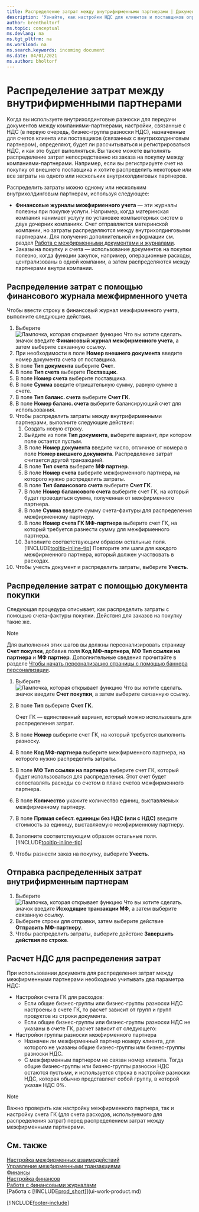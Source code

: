 ```yaml
---
title: Распределение затрат между внутрифирменными партнерами | Документация Microsoft
description: 'Узнайте, как настройки НДС для клиентов и поставщиков определяют, рассчитывается ли НДС и как он рассчитывается.'
author: brentholtorf
ms.topic: conceptual
ms.devlang: na
ms.tgt_pltfrm: na
ms.workload: na
ms.search.keywords: incoming document
ms.date: 04/01/2021
ms.author: bholtorf
---
```

# Распределение затрат между внутрифирменными партнерами
Когда вы используете внутрихолдинговые разноски для передачи документов между компаниями-партнерами, настройки, связанные с НДС (в первую очередь, бизнес-группа разноски НДС), назначенные для счетов клиента или поставщиков (связанных с внутрихолдинговым партнером), определяют, будет ли рассчитываться и регистрироваться НДС, и как это будет выполняться. Вы также можете выполнять распределение затрат непосредственно из заказа на покупку между компаниями-партнерами. Например, если вы регистрируете счет на покупку от внешнего поставщика и хотите распределить некоторые или все затраты на одного или нескольких внутрихолдинговых партнеров.

Распределить затраты можно одному или нескольким внутрихолдинговым партнерам, используя следующее:

* **Финансовые журналы межфирменного учета** — эти журналы полезны при покупке услуги. Например, когда материнская компания нанимает услугу по установке компьютерных систем в двух дочерних компаниях. Счет отправляется материнской компании, но затраты распределяются между внутрихолдинговыми партнерами. Для получения дополнительной информации см. раздел [Работа с межфирменными документами и журналами](intercompany-how-work-documents-journals.md).
* Заказы на покупку и счета — использование документов на покупки полезно, когда функции закупок, например, операционные расходы, централизованы в одной компании, а затем распределяются между партнерами внутри компании.

## Распределение затрат с помощью финансового журнала межфирменного учета
Чтобы ввести строку в финансовый журнал межфирменного учета, выполните следующие действия. 

1. Выберите ![Лампочка, которая открывает функцию Что вы хотите сделать.](media/ui-search/search_small.png "Что вы хотите сделать") значок введите **Финансовый журнал межфирменного учета**, а затем выберите связанную ссылку.
2. При необходимости в поле **Номер внешнего документа** введите номер документа счета от поставщика.
3. В поле **Тип документа** выберите **Счет**.
4. В поле **Тип счета** выберите **Поставщик**.
5. В поле **Номер счета** выберите поставщика.
6. В поле **Сумма** введите отрицательную сумму, равную сумме в счете.
7. В поле **Тип баланс. счета** выберите **Счет ГК**.
8. В поле **Номер баланс. счета** выберите балансирующий счет для использования.
9. Чтобы распределить затраты между внутрифирменными партнерами, выполните следующие действия:
   1. Создать новую строку.
   2. Выйдите из поля **Тип документа**, выберите вариант, при котором поле остается пустым.
   3. В поле **Номер документа** введите число, отличное от номера в поле **Номер внешнего документа**. Распределение затрат считается другой транзакцией.
   4. В поле **Тип счета** выберите **МФ партнер**.
   5. В поле **Номер счета** выберите межфирменного партнера, на которого нужно распределить затраты.
   6. В поле **Тип балансового счета** выберите **Счет ГК**.
   7. В поле **Номер балансового счета** выберите счет ГК, на который будет проводиться сумма, полученная от межфирменного партнера.
   1. В поле **Сумма** введите сумму счета-фактуры для распределения межфирменному партнеру.
   1. В поле **Номер счета ГК МФ-партнера** выберите счет ГК, на который требуется разнести сумму для межфирменного партнера. 
   1. Заполните соответствующим образом остальные поля. [!INCLUDE[tooltip-inline-tip](includes/tooltip-inline-tip_md.md)] Повторите эти шаги для каждого межфирменного партнера, который должен участвовать в расходах.
1. Чтобы учесть документ и распределить затраты, выберите **Учесть**.  

## Распределение затрат с помощью документа покупки
Следующая процедура описывает, как распределить затраты с помощью счета-фактуры покупки. Действия для заказов на покупку такие же.

> [!NOTE]
> Для выполнения этих шагов вы должны персонализировать страницу **Счет покупки**, добавив поля **Код МФ-партнера**, **МФ Тип ссылки на партнера** и **МФ партнер**. Дополнительные сведения прочитайте в разделе [Чтобы начать персонализацию страницы с помощью баннера персонализации](ui-personalization-user.md#to-start-personalizing-a-page-through-the-personalizing-banner).

1. Выберите ![Лампочка, которая открывает функцию Что вы хотите сделать.](media/ui-search/search_small.png "Что вы хотите сделать") значок введите **Счет покупки**, а затем выберите связанную ссылку.
2. В поле **Тип** выберите **Счет ГК**.
   
   Счет ГК — единственный вариант, который можно использовать для распределения затрат.  
1. В поле **Номер** выберите счет ГК, на который требуется выполнить разноску.
1. В поле **Код МФ-партнера** выберите межфирменного партнера, на которого нужно распределить затраты.
1. В поле **МФ Тип ссылки на партнера** выберите счет ГК, который будет использоваться для распределения. Этот счет будет сопоставлять расходы со счетом в плане счетов межфирменного партнера.
1. В поле **Количество** укажите количество единиц, выставляемых межфирменному партнеру.
1. В поле **Прямая себест. единицы без НДС (или с НДС)** введите стоимость за единицу, выставляемую межфирменному партнеру.
1. Заполните соответствующим образом остальные поля. [!INCLUDE[tooltip-inline-tip](includes/tooltip-inline-tip_md.md)] 
1. Чтобы разнести заказ на покупку, выберите **Учесть**.

## Отправка распределенных затрат внутрифирменным партнерам
1. Выберите ![Лампочка, которая открывает функцию Что вы хотите сделать.](media/ui-search/search_small.png "Что вы хотите сделать") значок введите **Исходящие транзакции МФ**, а затем выберите связанную ссылку.
2. Выберите строки для отправки, затем выберите действие **Отправить МФ-партнеру**. 
3. Чтобы распределить затраты, выберите действие **Завершить действия по строке**.

## Расчет НДС для распределения затрат
При использовании документа для распределения затрат между межфирменными партнерами необходимо учитывать два параметра НДС: 
* Настройки счета ГК для расходов:
   * Если общие бизнес-группы или бизнес-группы разноски НДС настроены в счете ГК, то расчет зависит от групп и групп продуктов из строки документа.
   * Если общие бизнес-группы или бизнес-группы разноски НДС не указаны в счете ГК, расчет зависит от следующего:
* Настройки группы разноски межфирменного партнера
   * Назначен ли межфирменный партнер номеру клиента, для которого не указаны общие бизнес-группы или бизнес-группы разноски НДС.
   * С межфирменным партнером не связан номер клиента. Тогда общие бизнес-группы или бизнес-группы разноски НДС остаются пустыми, и используется строка в настройке разноски НДС, которая обычно представляет собой группу, в которой указан НДС 0%.

> [!NOTE]
> Важно проверить как настройку межфирменного партнера, так и настройку счета ГК (для счета расходов, используемого для распределения затрат) перед распределением затрат между межфирменными партнерами.

## См. также
[Настройка межфирменных взаимодействий](intercompany-how-setup.md)  
[Управление межфирменными транзакциями](intercompany-manage.md)  
[Финансы](finance.md)  
[Настройка финансов](finance-setup-finance.md)  
[Работа с финансовыми журналами](ui-work-general-journals.md)  
[Работа с [!INCLUDE[prod_short](includes/prod_short.md)]](ui-work-product.md)

[!INCLUDE[footer-include](includes/footer-banner.md)]